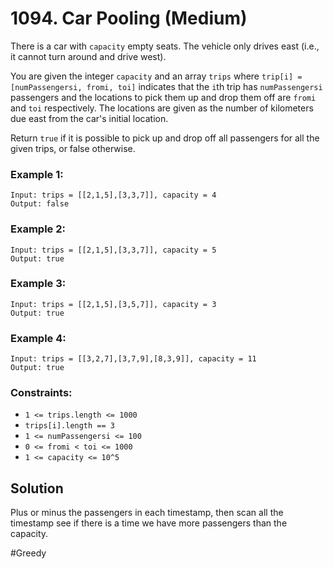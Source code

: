 # 1094. Car Pooling (Medium)

There is a car with `capacity` empty seats. The vehicle only drives east (i.e., it cannot turn around and drive west).

You are given the integer `capacity` and an array `trips` where `trip[i] = [numPassengersi, fromi, toi]` indicates that the `i`th trip has `numPassengersi` passengers and the locations to pick them up and drop them off are `fromi` and `toi` respectively. The locations are given as the number of kilometers due east from the car's initial location.

Return `true` if it is possible to pick up and drop off all passengers for all the given trips, or false otherwise.

### Example 1:

```
Input: trips = [[2,1,5],[3,3,7]], capacity = 4
Output: false
```

### Example 2:

```
Input: trips = [[2,1,5],[3,3,7]], capacity = 5
Output: true
```

### Example 3:

```
Input: trips = [[2,1,5],[3,5,7]], capacity = 3
Output: true
```

### Example 4:

```
Input: trips = [[3,2,7],[3,7,9],[8,3,9]], capacity = 11
Output: true
```

### Constraints:

- `1 <= trips.length <= 1000`
- `trips[i].length == 3`
- `1 <= numPassengersi <= 100`
- `0 <= fromi < toi <= 1000`
- `1 <= capacity <= 10^5`

## Solution

Plus or minus the passengers in each timestamp, then scan all the timestamp see if there is a time we have more passengers than the capacity.

#Greedy
